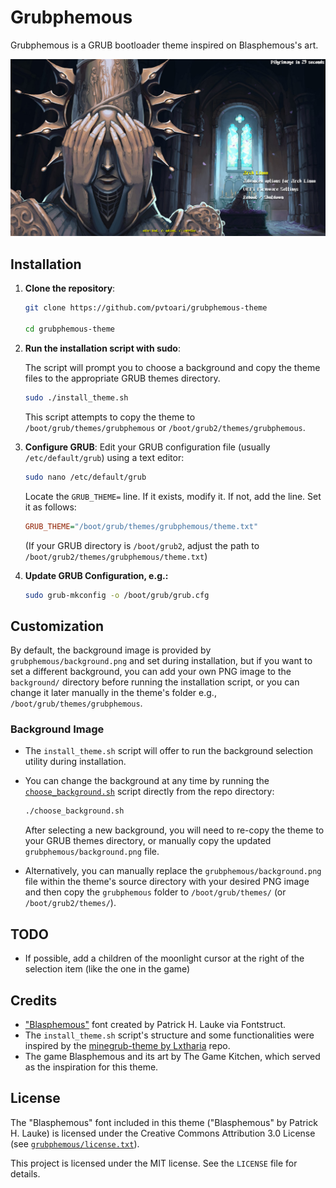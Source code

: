 # Grubphemous

Grubphemous is a GRUB bootloader theme inspired on Blasphemous's art.

![Grubphemous Theme Preview](/resources/preview.png)

## Installation

1.  **Clone the repository**:
    ```bash
    git clone https://github.com/pvtoari/grubphemous-theme

    cd grubphemous-theme
    ```

2.  **Run the installation script with sudo**:

    The script will prompt you to choose a background and copy the theme files to the appropriate GRUB themes directory.
    ```bash
    sudo ./install_theme.sh
    ```
    This script attempts to copy the theme to `/boot/grub/themes/grubphemous` or `/boot/grub2/themes/grubphemous`.

3.  **Configure GRUB**:
    Edit your GRUB configuration file (usually `/etc/default/grub`) using a text editor:
    ```bash
    sudo nano /etc/default/grub
    ```
    Locate the `GRUB_THEME=` line. If it exists, modify it. If not, add the line. Set it as follows:
    ```ini
    GRUB_THEME="/boot/grub/themes/grubphemous/theme.txt"
    ```
    (If your GRUB directory is `/boot/grub2`, adjust the path to `/boot/grub2/themes/grubphemous/theme.txt`)

4.  **Update GRUB Configuration, e.g.:**
    ```bash
    sudo grub-mkconfig -o /boot/grub/grub.cfg
    ```

## Customization

By default, the background image is provided by `grubphemous/background.png` and set during installation, but if you want to set a different background, you can add your own PNG image to the `background/` directory before running the installation script, or you can change it later manually in the theme's folder e.g.,  `/boot/grub/themes/grubphemous`.

### Background Image

* The `install_theme.sh` script will offer to run the background selection utility during installation.
* You can change the background at any time by running the [`choose_background.sh`](/home/pvtoari/repos/grubphemous-theme/choose_background.sh) script directly from the repo directory:
    ```bash
    ./choose_background.sh
    ```
    After selecting a new background, you will need to re-copy the theme to your GRUB themes directory, or manually copy the updated `grubphemous/background.png` file.
    
* Alternatively, you can manually replace the `grubphemous/background.png` file within the theme's source directory with your desired PNG image and then copy the `grubphemous` folder to `/boot/grub/themes/` (or `/boot/grub2/themes/`).

## TODO
- If possible, add a children of the moonlight cursor at the right of the selection item (like the one in the game)

## Credits

* ["Blasphemous"](https://fontstruct.com/fontstructions/show/2138043/blasphemous-1) font created by Patrick H. Lauke via Fontstruct.
* The `install_theme.sh` script's structure and some functionalities were inspired by the [minegrub-theme by Lxtharia](https://github.com/Lxtharia/minegrub-theme) repo.
* The game Blasphemous and its art by The Game Kitchen, which served as the inspiration for this theme.

## License

The "Blasphemous" font included in this theme ("Blasphemous" by Patrick H. Lauke) is licensed under the Creative Commons Attribution 3.0 License (see [`grubphemous/license.txt`](/home/pvtoari/repos/grubphemous-theme/grubphemous/license.txt)).

This project is licensed under the MIT license. See the `LICENSE` file for details.